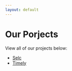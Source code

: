 ```yaml
---
layout: default
---
```



# Our Porjects

View all of our projects below:


- [Selc](https://github.com/SourcelyOfficial/selc)
- [Timely](https://github.com/SourcelyOfficial/timely)
